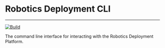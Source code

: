 # Robotics Deployment CLI

--- 

[![Build](https://github.com/Robotics-Deployment/cli/actions/workflows/build.yml/badge.svg)](https://github.com/Robotics-Deployment/cli/actions/workflows/build.yml)

The command line interface for interacting with the Robotics Deployment Platform.